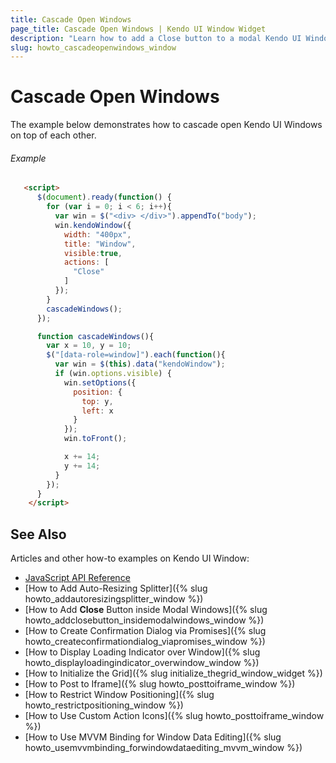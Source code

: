```yaml
---
title: Cascade Open Windows
page_title: Cascade Open Windows | Kendo UI Window Widget
description: "Learn how to add a Close button to a modal Kendo UI Window."
slug: howto_cascadeopenwindows_window
---
```


# Cascade Open Windows

The example below demonstrates how to cascade open Kendo UI Windows on top of each other.

###### Example

```html
   <script>
      $(document).ready(function() {
        for (var i = 0; i < 6; i++){
          var win = $("<div> </div>").appendTo("body");
          win.kendoWindow({
            width: "400px",
            title: "Window",
            visible:true,
            actions: [
              "Close"
            ]
          });
        }
        cascadeWindows();
      });

      function cascadeWindows(){
        var x = 10, y = 10;
        $("[data-role=window]").each(function(){
          var win = $(this).data("kendoWindow");
          if (win.options.visible) {
            win.setOptions({
              position: {
                top: y,
                left: x
              }
            });
            win.toFront();

            x += 14;
            y += 14;
          }
        });
      }
    </script>
```

## See Also

Articles and other how-to examples on Kendo UI Window:

* [JavaScript API Reference](/api/javascript/ui/window)
* [How to Add Auto-Resizing Splitter]({% slug howto_addautoresizingsplitter_window %})
* [How to Add **Close** Button inside Modal Windows]({% slug howto_addclosebutton_insidemodalwindows_window %})
* [How to Create Confirmation Dialog via Promises]({% slug howto_createconfirmationdialog_viapromises_window %})
* [How to Display Loading Indicator over Window]({% slug howto_displayloadingindicator_overwindow_window %})
* [How to Initialize the Grid]({% slug initialize_thegrid_window_widget %})
* [How to Post to Iframe]({% slug howto_posttoiframe_window %})
* [How to Restrict Window Positioning]({% slug howto_restrictpositioning_window %})
* [How to Use Custom Action Icons]({% slug howto_posttoiframe_window %})
* [How to Use MVVM Binding for Window Data Editing]({% slug howto_usemvvmbinding_forwindowdataediting_mvvm_window %})